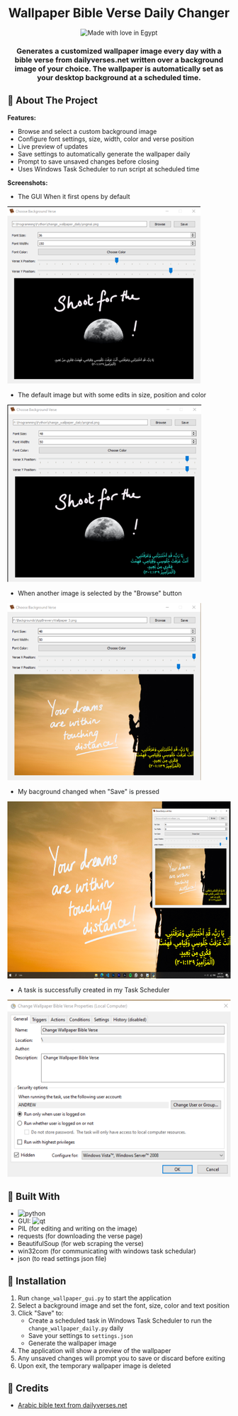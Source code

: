 <div align="center">

  <h1> Wallpaper Bible Verse Daily Changer</h1>
  <img src="https://madewithlove.now.sh/eg?heart=true" alt="Made with love in Egypt">
  <h3> Generates a customized wallpaper image every day with a bible verse from dailyverses.net written over a background image of your choice. The wallpaper is automatically set as your desktop background at a scheduled time.
</h3>
</div>

## :star2: About The Project
**Features:** 
- Browse and select a custom background image
- Configure font settings, size, width, color and verse position  
- Live preview of updates  
- Save settings to automatically generate the wallpaper daily 
- Prompt to save unsaved changes before closing
- Uses Windows Task Scheduler to run script at scheduled time
  
**Screenshots:** 
- The GUI When it first opens by default
<img src="screen_shots/1.png"  height="400"/>

- The default image but with some edits in size, position and color
<img src="screen_shots/2.png"  height="400"/>

- When another image is selected by the "Browse" button
<img src="screen_shots/3.png"  height="400"/>

- My bacground changed when "Save" is pressed
<img src="screen_shots/4.png"  height="400"/>

- A task is successfully created in my Task Scheduler
<img src="screen_shots/5.png"  height="400"/>


  
## :space_invader: Built With
- ![python]
- GUI: ![qt]
- PIL (for editing and writing on the image)
- requests (for downloading the verse page)
- BeautifulSoup (for web scraping the verse)
- win32com (for communicating with windows task schedular)
- json (to read settings json file)

## :toolbox: Installation
1. Run `change_wallpaper_gui.py` to start the application
2. Select a background image and set the font, size, color and text position
3. Click "Save" to:
   - Create a scheduled task in Windows Task Scheduler to run the `change_wallpaper_daily.py` daily
   - Save your settings to `settings.json`
   - Generate the wallpaper image 
4. The application will show a preview of the wallpaper 
5. Any unsaved changes will prompt you to save or discard before exiting
6. Upon exit, the temporary wallpaper image is deleted




## :confetti_ball: Credits

- [Arabic bible text from dailyverses.net](https://dailyverses.net/ar)

[Python]: https://img.shields.io/badge/Python-3776AB?style=for-the-badge&logo=python&logoColor=white
[qt]: https://img.shields.io/badge/Qt-%23217346.svg?style=for-the-badge&logo=Qt&logoColor=white
